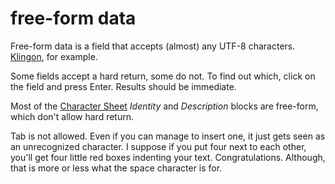 # free-form data
Free-form data is a field that accepts (almost) any UTF-8 characters. [Klingon](http://klingon.wiki/En/Unicode), for example.

Some fields accept a hard return, some do not. To find out which, click on the field and press Enter. Results should be immediate.

Most of the [Character Sheet](./Character%20Sheet.md "Character Sheet") *Identity* and *Description* blocks are free-form, which don't allow hard return.

Tab is not allowed. Even if you can manage to insert one, it just gets seen as an unrecognized character. I suppose if you put four next to each other, you'll get four little red boxes indenting your text. Congratulations. Although, that is more or less what the space character is for.
